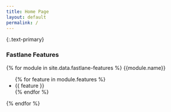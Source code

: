 ```yaml
---
title: Home Page
layout: default
permalink: /
---
```


{:.text-primary}
### Fastlane Features

{% for module in site.data.fastlane-features %}
{{module.name}}
<ul>
{% for feature in module.features %}
  <li>
    {{ feature }}
  </li>
{% endfor %}
</ul>
{% endfor %}
